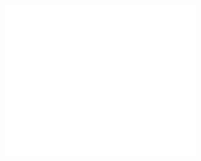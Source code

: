 <div align="center">
	<br>
	<a href="https://github.com/johnendz/johnendz/blob/main/sobre.md">
		<img src="readme.svg" width="800" height="400">
	</a>
	<br>
</div>
